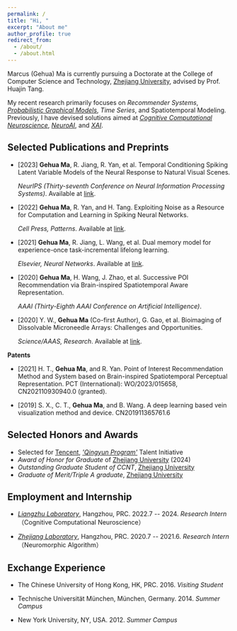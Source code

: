 ```yaml
---
permalink: /
title: "Hi, "
excerpt: "About me"
author_profile: true
redirect_from: 
  - /about/
  - /about.html
---
```


Marcus (Gehua) Ma is currently pursuing a Doctorate at the College of Computer Science and Technology, [Zhejiang University](https://www.zju.edu.cn/english/), advised by Prof. Huajin Tang.
<!--
[Semantic Scholar](https://www.semanticscholar.org/author/Gehua-(Marcus)-Ma/1387821486) / [ResearchGate](https://www.researchgate.net/profile/Gehua-Ma-2) / [DBLP](https://dblp.uni-trier.de/pid/348/6861.html)
-->

My recent research primarily focuses on *Recommender Systems*, [*Probabilistic Graphical Models*](https://mitpress.mit.edu/9780262013192/probabilistic-graphical-models/), *Time Series*, and Spatiotemporal Modeling. Previously, I have devised solutions aimed at [*Cognitive Computational Neuroscience*](https://doi.org/10.1038/s41593-018-0210-5), [*NeuroAI*](https://doi.org/10.1038/s41467-023-37180-x), and [*XAI*](https://doi.org/10.1073/pnas.1900654116).


Selected Publications and Preprints 
-----

+ [2023] **Gehua Ma**, R. Jiang, R. Yan, et al. Temporal Conditioning Spiking Latent Variable Models of the Neural Response to Natural Visual Scenes.

   *NeurIPS (Thirty-seventh Conference on Neural Information Processing Systems)*. Available at [link](https://neurips.cc/virtual/2023/poster/71480).
  

+ [2022] **Gehua Ma**, R. Yan, and H. Tang. Exploiting Noise as a Resource for Computation and Learning in Spiking Neural Networks.

   *Cell Press, Patterns*. Available at [link](https://www.cell.com/patterns/fulltext/S2666-3899(23)00200-3#%20).


+ [2021] **Gehua Ma**, R. Jiang, L. Wang, et al. Dual memory model for experience-once task-incremental lifelong learning.

   *Elsevier, Neural Networks*. Available at [link](https://www.researchgate.net/publication/372391901_Dual_memory_model_for_experience-once_task-incremental_lifelong_learning).

+ [2020] **Gehua Ma**, H. Wang, J. Zhao, et al. Successive POI Recommendation via Brain-inspired Spatiotemporal Aware Representation.

  *AAAI (Thirty-Eighth AAAI Conference on Artificial Intelligence)*. 


+ [2020] Y. W., **Gehua Ma** (Co-first Author), G. Gao, et al. Bioimaging of Dissolvable Microneedle Arrays: Challenges and Opportunities.

   *Science/AAAS, Research*. Available at [link](http://dx.doi.org/10.34133/2022/9758491). 

**Patents**

+ [2021] H. T., **Gehua Ma**, and R. Yan. Point of Interest Recommendation Method and System based on Brain-inspired Spatiotemporal Perceptual Representation. PCT (International): WO/2023/015658, CN202110930940.0 (granted).

+ [2019] S. X., C. T., **Gehua Ma**, and B. Wang. A deep learning based vein visualization method and device. CN201911365761.6

Selected Honors and Awards
-----
+ Selected for [Tencent](https://www.tencent.com/en-us), [*'Qingyun Program'*](https://join.qq.com/qingyun.html) Talent Initiative
+ *Award of Honor for Graduate* of [Zhejiang University](https://www.zju.edu.cn/english/) (2024)
+ *Outstanding Graduate Student of CCNT*, [Zhejiang University](https://www.zju.edu.cn/english/) 
+ *Graduate of Merit/Triple A graduate*, [Zhejiang University](https://www.zju.edu.cn/english/)

Employment and Internship
-----
<!--
+ [*ByteDance Ltd.*](https://www.bytedance.com/en/), Hangzhou, PRC. 2024 -- 
  *Senior Algorithmic Engineer*
-->

+ [*Liangzhu Laboratory*](http://liangzhulab.zju.edu.cn), Hangzhou, PRC. 2022.7 -- 2024. *Research Intern*（Cognitive Computational Neuroscience）

+ [*Zhejiang Laboratory*](https://www.zhejianglab.com/home), Hangzhou, PRC. 2020.7 -- 2021.6. *Research Intern*（Neuromorphic Algorithm）

Exchange Experience
-----
+ The Chinese University of Hong Kong, HK, PRC. 2016. *Visiting Student*
  
+ Technische Universität München, München, Germany. 2014. *Summer Campus*

+ New York University, NY, USA. 2012. *Summer Campus*
